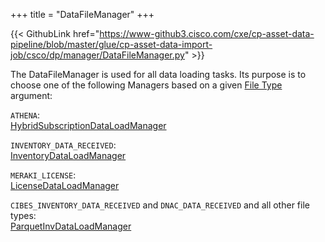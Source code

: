 +++
title = "DataFileManager"
+++

{{< GithubLink href="https://www-github3.cisco.com/cxe/cp-asset-data-pipeline/blob/master/glue/cp-asset-data-import-job/csco/dp/manager/DataFileManager.py" >}}

The DataFileManager is used for all data loading tasks. Its purpose is to choose one of the following Managers based on a given [File Type](/glue/file-types) argument:

`ATHENA`:  
[HybridSubscriptionDataLoadManager](/glue/managers/hybrid-subscription-data-load-manager)  

`INVENTORY_DATA_RECEIVED`:  
[InventoryDataLoadManager](/glue/managers/inventory-data-load-manager)  

`MERAKI_LICENSE`:  
[LicenseDataLoadManager](/glue/managers/license-data-load-manager)  

`CIBES_INVENTORY_DATA_RECEIVED` and `DNAC_DATA_RECEIVED` and all other file types:   
[ParquetInvDataLoadManager](/glue/managers/parquet-inv-data-load-manager)
